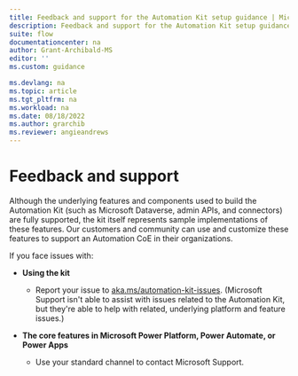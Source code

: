 ```yaml
---
title: Feedback and support for the Automation Kit setup guidance | Microsoft Docs
description: Feedback and support for the Automation Kit setup guidance.
suite: flow
documentationcenter: na
author: Grant-Archibald-MS
editor: ''
ms.custom: guidance

ms.devlang: na
ms.topic: article
ms.tgt_pltfrm: na
ms.workload: na
ms.date: 08/18/2022
ms.author: grarchib
ms.reviewer: angieandrews
---
```


# Feedback and support

Although the underlying features and components used to build the Automation Kit (such as Microsoft Dataverse, admin APIs, and connectors) are fully supported, the kit itself represents sample implementations of these features. Our customers and community can use and customize these features to support an Automation CoE in their organizations.

If you face issues with:

- **Using the kit** 
  - Report your issue to [aka.ms/automation-kit-issues](https://aka.ms/automation-kit-issues). (Microsoft Support isn't able to assist with issues related to the Automation Kit, but they're able to help with related, underlying platform and feature issues.)
    
- **The core features in Microsoft Power Platform, Power Automate, or Power Apps**
  - Use your standard channel to contact Microsoft Support.
